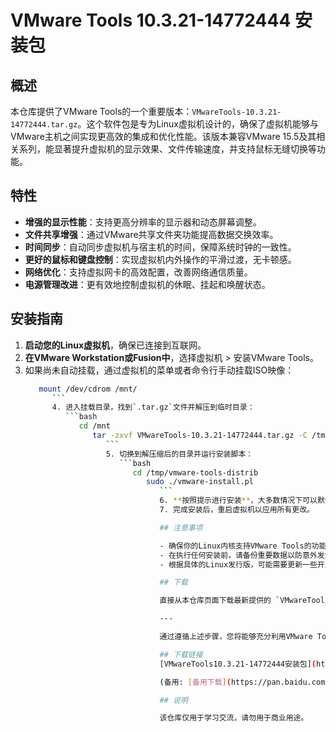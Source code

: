 # VMware Tools 10.3.21-14772444 安装包

## 概述

本仓库提供了VMware Tools的一个重要版本：`VMwareTools-10.3.21-14772444.tar.gz`。这个软件包是专为Linux虚拟机设计的，确保了虚拟机能够与VMware主机之间实现更高效的集成和优化性能。该版本兼容VMware 15.5及其相关系列，能显著提升虚拟机的显示效果、文件传输速度，并支持鼠标无缝切换等功能。

## 特性

- **增强的显示性能**：支持更高分辨率的显示器和动态屏幕调整。
- **文件共享增强**：通过VMware共享文件夹功能提高数据交换效率。
- **时间同步**：自动同步虚拟机与宿主机的时间，保障系统时钟的一致性。
- **更好的鼠标和键盘控制**：实现虚拟机内外操作的平滑过渡，无卡顿感。
- **网络优化**：支持虚拟网卡的高效配置，改善网络通信质量。
- **电源管理改进**：更有效地控制虚拟机的休眠、挂起和唤醒状态。

## 安装指南

1. **启动您的Linux虚拟机**，确保已连接到互联网。
2. **在VMware Workstation或Fusion中**，选择虚拟机 > 安装VMware Tools。
3. 如果尚未自动挂载，通过虚拟机的菜单或者命令行手动挂载ISO映像：
   ```bash
      mount /dev/cdrom /mnt/
         ```
         4. 进入挂载目录，找到`.tar.gz`文件并解压到临时目录：
            ```bash
               cd /mnt
                  tar -zxvf VMwareTools-10.3.21-14772444.tar.gz -C /tmp/
                     ```
                     5. 切换到解压缩后的目录并运行安装脚本：
                        ```bash
                           cd /tmp/vmware-tools-distrib
                              sudo ./vmware-install.pl
                                 ```
                                 6. **按照提示进行安装**，大多数情况下可以默认设置，也可以根据需要自定义选项。
                                 7. 完成安装后，重启虚拟机以应用所有更改。

                                 ## 注意事项

                                 - 确保你的Linux内核支持VMware Tools的功能。
                                 - 在执行任何安装前，请备份重要数据以防意外发生。
                                 - 根据具体的Linux发行版，可能需要更新一些开发库以便编译安装模块。

                                 ## 下载

                                 直接从本仓库页面下载最新提供的 `VMwareTools-10.3.21-14772444.tar.gz` 文件以开始安装过程。

                                 ---

                                 通过遵循上述步骤，您将能够充分利用VMware Tools来优化您的Linux虚拟机体验。如果有其他技术问题或反馈，欢迎参与社区讨论或提交GitHub Issue。

                                 ## 下载链接
                                 [VMwareTools10.3.21-14772444安装包](https://pan.quark.cn/s/28ede17e1f7a) 

                                 (备用: [备用下载](https://pan.baidu.com/s/1_sVw-7KV1z4FQSVxJQX-ug?pwd=1234))

                                 ## 说明

                                 该仓库仅用于学习交流，请勿用于商业用途。
